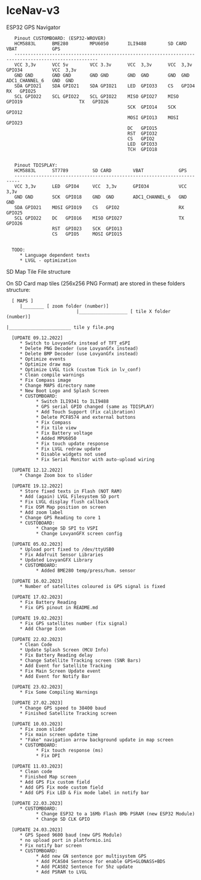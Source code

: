 # IceNav-v3
ESP32 GPS Navigator 

       Pinout CUSTOMBOARD: (ESP32-WROVER)
       HCM5883L      BME280        MPU6050       ILI9488        SD CARD        VBAT             GPS
       -----------------------------------------------------------------------------------------------------
       VCC 3,3v      VCC 5v        VCC 3.3v      VCC  3,3v      VCC  3,3v      GPIO34           VCC  3,3v
       GND GND       GND GND       GND GND       GND  GND       GND  GND       ADC1_CHANNEL_6   GND  GND
       SDA GPIO21    SDA GPIO21    SDA GPIO21    LED  GPIO33    CS   GPIO4                      RX   GPIO25
       SCL GPIO22    SCL GPIO22    SCL GPIO22    MISO GPIO27    MISO GPIO19                     TX   GPIO26
                                                 SCK  GPIO14    SCK  GPIO12
                                                 MOSI GPIO13    MOSI GPIO23
                                                 DC   GPIO15
                                                 RST  GPIO32
                                                 CS   GPIO2
                                                 LED  GPIO33
                                                 TCH  GPIO18


       Pinout TDISPLAY:
       HCM5883L      ST7789         SD CARD        VBAT             GPS
       ------------------------------------------------------------------------
       VCC 3,3v      LED  GPIO4     VCC  3,3v      GPIO34           VCC  3,3v
       GND GND       SCK  GPIO18    GND  GND       ADC1_CHANNEL_6   GND  GND
       SDA GPIO21    MOSI GPIO19    CS   GPIO2                      RX   GPIO25
       SCL GPIO22    DC   GPIO16    MISO GPIO27                     TX   GPIO26
                     RST  GPIO23    SCK  GPIO13
                     CS   GPIO5     MOSI GPIO15
                                      

      TODO:
         * Language dependent texts
         * LVGL - optimization

SD Map Tile File structure

On SD Card map tiles (256x256 PNG Format) are stored in these folders structure:

      [ MAPS ]
         |________ [ zoom folder (number)]
                              |__________________ [ tile X folder (number)]
                                                             |_______________________ tile y file.png

      [UPDATE 09.12.2022]                                                             
         * Switch to LovyanGfx instead of TFT_eSPI 
         * Delete PNG Decoder (use LovyanGfx instead)
         * Delete BMP Decoder (use LovyanGfx instead)
         * Optimize events
         * Optimize draw map
         * Optimize LVGL tick (custom Tick in lv_conf)
         * Clean compile warnings
         * Fix Compass image
         * Change MAPS directory name
         * New Boot Logo and Splash Screen
         * CUSTOMBOARD:
               * Switch ILI9341 to ILI9488 
               * GPS serial GPIO changed (same as TDISPLAY)
               * Add Touch Support (Fix calibration)
               * Delete PCF8574 and external buttons
               * Fix Compass
               * Fix tile view
               * Fix Battery voltage
               * Added MPU6050
               * Fix touch update response
               * Fix LVGL redraw update
               * Disable widgets not used
               * Fix Serial Monitor with auto-upload wiring

      [UPDATE 12.12.2022]
         * Change Zoom box to slider

      [UPDATE 19.12.2022]
         * Store fixed texts in Flash (NOT RAM)
         * Add (again) LVGL Filesystem SD port
         * Fix LVGL display flush callback
         * Fix OSM Map position on screen
         * Add zoom label
         * Change GPS Reading to core 1
         * CUSTOBOARD:
               * Change SD SPI to VSPI 
               * Change LovyanGFX screen config
         
      [UPDATE 05.02.2023]
         * Upload port fixed to /dev/ttyUSB0
         * Fix Adafruit Sensor Libraries
         * Updated LovyanGFX Library
         * CUSTOMBOARD:
               * Added BME280 temp/press/hum. sensor
      
      [UPDATE 16.02.2023]
         * Number of satellites coloured is GPS signal is fixed

      [UPDATE 17.02.2023]
         * Fix Battery Reading
         * Fix GPS pinout in README.md

      [UPDATE 19.02.2023]   
         * Fix GPS satellites number (fix signal)
         * Add Charge Icon

      [UPDATE 22.02.2023]
         * Clean Code
         * Update Splash Screen (MCU Info)
         * Fix Battery Reading delay
         * Change Satellite Tracking screen (SNR Bars)
         * Add Event for Satellite Tracking
         * Fix Main Screen Update event
         * Add Event for Notify Bar

      [UPDATE 23.02.2023]         
         * Fix Some Compiling Warnings

      [UPDATE 27.02.2023]   
         * Change GPS speed to 38400 baud
         * Finished Satellite Tracking screen

      [UPDATE 10.03.2023]   
         * Fix zoom slider
         * Fix main screen update time
         * "Fake" navigation arrow background update in map screen
         * CUSTOMBOARD:
               * Fix touch response (ms)
               * Fix DPI

      [UPDATE 11.03.2023]
         * Clean code
         * Finished Map screen
         * Add GPS Fix custom field
         * Add GPS Fix mode custom field
         * Add GPS Fix LED & Fix mode label in notify bar

      [UPDATE 22.03.2023]
         * CUSTOMBOARD:
               * Change ESP32 to a 16Mb Flash 8Mb PSRAM (new ESP32 Module)
               * Change SD CLK GPIO

      [UPDATE 24.03.2023]               
         * GPS Speed 9600 baud (new GPS Module)
         * no upload port in platformio.ini
         * Fix notify bar screen
         * CUSTOMBOARD:
               * Add new GN sentence por multisystem GPS 
               * Add PCAS04 Sentence for enable GPS+GLONASS+BDS
               * Add PCAS02 Sentence for 5hz update
               * Add PSRAM to LVGL